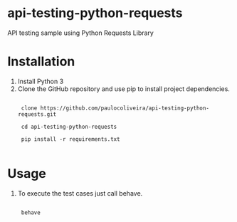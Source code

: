 # api-testing-python-requests
API testing sample using Python Requests Library

# Installation
1. Install Python 3
2. Clone the GitHub repository and use pip to install project dependencies.
    <pre><code>
    clone https://github.com/paulocoliveira/api-testing-python-requests.git <br/>
    cd api-testing-python-requests <br/>
    pip install -r requirements.txt
    </code></pre>
# Usage
1. To execute the test cases just call behave.
    <pre><code>
    behave
    </code></pre>
